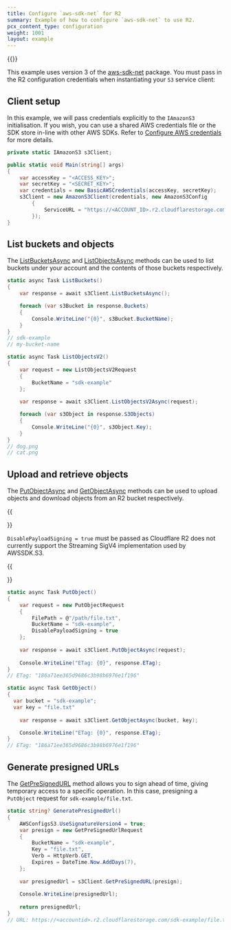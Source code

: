```yaml
---
title: Configure `aws-sdk-net` for R2
summary: Example of how to configure `aws-sdk-net` to use R2.
pcx_content_type: configuration
weight: 1001
layout: example
---
```


{{<render file="_keys.md">}}

This example uses version 3 of the [aws-sdk-net](https://www.nuget.org/packages/AWSSDK.S3) package. You must pass in the R2 configuration credentials when instantiating your `S3` service client:

## Client setup

In this example, we will pass credentials explicitly to the `IAmazonS3` initialisation. If you wish, you can use a shared AWS credentials file or the SDK store in-line with other AWS SDKs. Refer to [Configure AWS credentials](https://docs.aws.amazon.com/sdk-for-net/v3/developer-guide/net-dg-config-creds.html) for more details.

```csharp
private static IAmazonS3 s3Client;

public static void Main(string[] args)
{
	var accessKey = "<ACCESS_KEY>";
	var secretKey = "<SECRET_KEY>";
	var credentials = new BasicAWSCredentials(accessKey, secretKey);
	s3Client = new AmazonS3Client(credentials, new AmazonS3Config
		{
			ServiceURL = "https://<ACCOUNT_ID>.r2.cloudflarestorage.com",
		});
}
```

## List buckets and objects

The [ListBucketsAsync](https://docs.aws.amazon.com/sdkfornet/v3/apidocs/items/S3/MIS3ListBucketsAsyncListBucketsRequestCancellationToken.html) and [ListObjectsAsync](https://docs.aws.amazon.com/sdkfornet/v3/apidocs/items/S3/MIS3ListObjectsV2AsyncListObjectsV2RequestCancellationToken.html) methods can be used to list buckets under your account and the contents of those buckets respectively.

```csharp
static async Task ListBuckets()
{
	var response = await s3Client.ListBucketsAsync();

	foreach (var s3Bucket in response.Buckets)
	{
		Console.WriteLine("{0}", s3Bucket.BucketName);
	}
}
// sdk-example
// my-bucket-name
```

```csharp
static async Task ListObjectsV2()
{
	var request = new ListObjectsV2Request
	{
		BucketName = "sdk-example"
	};
            
	var response = await s3Client.ListObjectsV2Async(request);

	foreach (var s3Object in response.S3Objects)
	{
		Console.WriteLine("{0}", s3Object.Key);
	}
}
// dog.png
// cat.png
```

## Upload and retrieve objects

The [PutObjectAsync](https://docs.aws.amazon.com/sdkfornet/v3/apidocs/items/S3/MIS3PutObjectAsyncPutObjectRequestCancellationToken.html) and [GetObjectAsync](https://docs.aws.amazon.com/sdkfornet/v3/apidocs/items/S3/MIS3GetObjectAsyncStringStringCancellationToken.html) methods can be used to upload objects and download objects from an R2 bucket respectively.

{{<Aside type="warning">}}

`DisablePayloadSigning = true` must be passed as Cloudflare R2 does not currently support the Streaming SigV4 implementation used by AWSSDK.S3.

{{</Aside>}}

```csharp
static async Task PutObject()
{
	var request = new PutObjectRequest
	{
		FilePath = @"/path/file.txt",
		BucketName = "sdk-example",
		DisablePayloadSigning = true
	};
            
	var response = await s3Client.PutObjectAsync(request);
            
	Console.WriteLine("ETag: {0}", response.ETag);
}
// ETag: "186a71ee365d9686c3b98b6976e1f196"
```

```csharp
static async Task GetObject()
{
  var bucket = "sdk-example";
  var key = "file.txt"
  
	var response = await s3Client.GetObjectAsync(bucket, key);

	Console.WriteLine("ETag: {0}", response.ETag);
}
// ETag: "186a71ee365d9686c3b98b6976e1f196"
```

## Generate presigned URLs

The [GetPreSignedURL](https://docs.aws.amazon.com/sdkfornet/v3/apidocs/items/S3/MIS3GetPreSignedURLGetPreSignedUrlRequest.html) method allows you to sign ahead of time, giving temporary access to a specific operation. In this case, presigning a `PutObject` request for `sdk-example/file.txt`.

```csharp
static string? GeneratePresignedUrl()
{
	AWSConfigsS3.UseSignatureVersion4 = true;
	var presign = new GetPreSignedUrlRequest
	{
		BucketName = "sdk-example",
		Key = "file.txt",
		Verb = HttpVerb.GET,
		Expires = DateTime.Now.AddDays(7),
	};
            
	var presignedUrl = s3Client.GetPreSignedURL(presign);
            
	Console.WriteLine(presignedUrl);
	
	return presignedUrl;
}
// URL: https://<accountid>.r2.cloudflarestorage.com/sdk-example/file.txt?X-Amz-Algorithm=AWS4-HMAC-SHA256&X-Amz-Credential=<credential>&X-Amz-Date=<timestamp>&X-Amz-Expires=3600&X-Amz-SignedHeaders=host&X-Amz-Signature=<signature>   
```